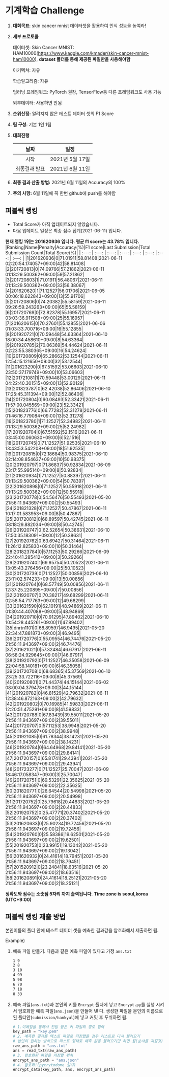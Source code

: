 # **기계학습 Challenge**
1. **대회목표**: skin cancer mnist 데이터셋을 활용하여 인식 성능을 높여라!

2. **세부 프로토콜**

   데이터셋: Skin Cancer MNIST: HAM10000(https://www.kaggle.com/kmader/skin-cancer-mnist-ham10000), 
           **dataset 폴더를 통해 제공된 파일만을 사용해야함**

   아키텍쳐: 자유

   학습알고리즘: 자유

   딥러닝 프레임워크: PyTorch 권장, TensorFlow등 다른 프레임워크도 사용 가능

   외부데이터: 사용하면 안됨

3. **순위산정:** 알려지지 않은 테스트 데이터 셋의 F1 Score

4. **팀 구성**: 기본 1인 1팀

5. **대회진행**

   |     날짜      |      일정       |
   | :-----------: | :-------------: |
   |     시작      | 2021년 5월 17일 |
   | 최종결과 발표 | 2021년 6월 11일  |

6. **최종 결과 산출 방법:** 2021년 6월 11일의 Accuracy의 100%

7. **주의 사항:** 6월 11일에 꼭 한번 github에 push를 해야함


## 퍼블릭 랭킹

  
- Total Score가 아직 업데이트되지 않았습니다. 
 - 다음 업데이트 일정은 최종 점수 집계(2021-06-11) 입니다.
  
**현재 랭킹 1위는 201620936 입니다. 평균 f1 score는 43.78% 입니다.**
|Ranking|Name|Penalty|Accuracy(%)|F1 score|Last Submission|Total Submission Count|Total Score(%)|
| :---: | :---: | :---: | :---: | :---: | :---: | :---: | :---: |
|1|201620936|0|71.01911|58.81408|2021-06-11 02:20:54.174057+09:00|42|58.81408|
|2|201720813|0|74.09766|57.21862|2021-06-11 01:13:29.500362+09:00|59|57.21862|
|3|201720803|1|71.01911|56.48067|2021-06-11 01:13:29.500362+09:00|33|56.38067|
|4|201620620|1|71.12527|56.01706|2021-06-05 00:06:18.622843+09:00|13|55.91706|
|5|201720806|0|74.20382|55.58159|2021-06-11 09:26:59.243263+09:00|65|55.58159|
|6|201720769|0|72.82378|55.16957|2021-06-11 03:03:36.911508+09:00|25|55.16957|
|7|201620615|0|70.27601|55.12855|2021-06-06 01:03:33.700716+09:00|16|55.12855|
|8|201920721|0|70.59448|54.63364|2021-06-10 18:00:34.458610+09:00|8|54.63364|
|9|201920785|2|70.06369|54.44624|2021-06-11 02:23:55.380365+09:00|16|54.24624|
|10|201720809|0|65.28662|53.12544|2021-06-11 12:54:15.121650+09:00|32|53.12544|
|11|201623290|0|67.51592|53.06603|2021-06-10 23:50:37.179749+09:00|10|53.06603|
|12|201721081|1|70.59448|53.00129|2021-06-11 04:22:40.301515+09:00|13|52.90129|
|13|201823787|0|62.42038|52.86406|2021-06-10 17:25:45.311394+09:00|12|52.86406|
|14|201720804|0|60.08493|52.33421|2021-06-11 11:57:00.045569+09:00|23|52.33421|
|15|201823776|0|66.77282|52.31278|2021-06-11 01:46:16.779084+09:00|13|52.31278|
|16|201823780|1|71.12527|52.34982|2021-06-11 01:13:29.500362+09:00|25|52.24982|
|17|201920704|0|67.51592|52.1516|2021-06-11 03:45:00.060630+09:00|6|52.1516|
|18|201720745|0|71.12527|51.92535|2021-06-10 13:43:53.542208+09:00|18|51.92535|
|19|201720815|0|72.18684|50.98375|2021-06-10 02:14:08.854637+09:00|10|50.98375|
|20|201920797|0|71.86837|50.92834|2021-06-09 23:17:55.995140+09:00|8|50.92834|
|21|201620934|1|71.12527|50.88397|2021-06-11 01:13:29.500362+09:00|54|50.78397|
|22|201620898|0|71.12527|50.55918|2021-06-11 01:13:29.500362+09:00|12|50.55918|
|23|201720778|0|54.56476|50.55493|2021-05-20 21:56:11.943697+09:00|2|50.55493|
|24|201821328|0|71.12527|50.47867|2021-06-11 10:17:01.583953+09:00|8|50.47867|
|25|201720812|0|68.89597|50.42745|2021-06-11 08:18:29.882034+09:00|8|50.42745|
|26|201920747|0|62.52654|50.38631|2021-06-10 17:50:35.183091+09:00|12|50.38631|
|27|201920762|0|63.69427|50.31464|2021-06-11 11:26:12.825830+09:00|10|50.31464|
|28|201823784|0|57.11253|50.29266|2021-06-09 22:40:41.285412+09:00|3|50.29266|
|29|201920740|1|69.95754|50.20523|2021-06-11 13:05:43.276456+09:00|25|50.10523|
|30|201720739|0|71.12527|50.00856|2021-06-10 23:11:02.574233+09:00|13|50.00856|
|31|201920764|0|68.57749|50.00856|2021-06-11 12:37:25.220895+09:00|7|50.00856|
|32|201920707|0|70.38217|49.68299|2021-06-11 02:58:54.717763+09:00|12|49.68299|
|33|201621590|0|62.10191|48.94869|2021-06-11 01:30:44.407088+09:00|5|48.94869|
|34|201920710|0|70.91295|47.89402|2021-06-10 10:54:28.445261+09:00|11|47.89402|
|35|dnrtn1101|0|68.89597|46.9495|2021-05-20 22:34:47.881873+09:00|3|46.9495|
|36|201720776|0|55.09554|46.74476|2021-05-20 21:56:11.943697+09:00|2|46.74476|
|37|201621021|0|57.32484|46.67917|2021-06-11 06:58:24.929645+09:00|7|46.67917|
|38|201920792|0|71.12527|46.35058|2021-06-09 22:04:58.140181+09:00|6|46.35058|
|39|201720708|0|68.68365|45.37569|2021-06-10 23:25:33.722116+09:00|8|45.37569|
|40|201920801|0|71.44374|44.15144|2021-06-02 08:00:04.379478+09:00|3|44.15144|
|41|201920782|0|46.81529|42.79632|2021-06-11 12:38:46.872163+09:00|2|42.79632|
|42|201920802|0|70.16985|41.59833|2021-06-11 12:20:51.475291+09:00|8|41.59833|
|43|201720788|0|67.83439|39.55011|2021-05-20 21:56:11.943697+09:00|2|39.55011|
|44|201720707|0|57.11253|38.9948|2021-05-20 21:56:11.943697+09:00|2|38.9948|
|45|201921085|0|61.78344|38.14231|2021-05-20 21:56:11.943697+09:00|2|38.14231|
|46|201920784|0|64.64968|29.84141|2021-05-20 21:56:11.943697+09:00|2|29.84141|
|47|201720157|0|65.81741|29.43941|2021-05-20 21:56:11.943697+09:00|2|29.43941|
|48|201723277|0|71.12527|25.70047|2021-06-09 18:46:17.058347+09:00|3|25.70047|
|49|201720751|0|69.53291|22.35625|2021-05-20 21:56:11.943697+09:00|2|22.35625|
|50|201820771|0|26.64544|20.54998|2021-05-20 21:56:11.943697+09:00|2|20.54998|
|51|201720752|0|25.79618|20.44833|2021-05-20 21:56:11.943697+09:00|2|20.44833|
|52|201920752|0|25.47771|20.37402|2021-05-20 21:56:11.943697+09:00|2|20.37402|
|53|201620633|0|25.90234|19.72456|2021-05-20 21:56:11.943697+09:00|2|19.72456|
|54|201920760|0|25.58386|19.62501|2021-05-20 21:56:11.943697+09:00|2|19.62501|
|55|201920753|0|23.99151|19.13042|2021-05-20 21:56:11.943697+09:00|2|19.13042|
|56|201620932|0|24.41614|18.79451|2021-05-20 21:56:11.943697+09:00|2|18.79451|
|57|201520912|0|23.24841|18.63516|2021-05-20 21:56:11.943697+09:00|2|18.63516|
|58|201620891|0|24.41614|18.25121|2021-05-20 21:56:11.943697+09:00|2|18.25121|


**정확도와 점수는 소숫점 5자리 까지 출력됩니다.**
**Time zone is seoul,korea (UTC+9:00)**
## 퍼블릭 랭킹 제출 방법

본인이름의 폴더 안에 테스트 데이터 셋을 예측한 결과값을 암호화해서 제출하면 됨.

Example) 

1. 예측 파일 만들기. 다음과 같은 예측 파일이 있다고 가정 `ans.txt`

   ```tex
   1 9
   2 8
   3 10
   4 99
   5 98
   6 70
   7 18
   8 33
   ```

2. 예측 파일(`ans.txt`)과 본인의 키를 `Encrypt` 폴더에 넣고 `Encrypt.py`를 실행 시켜서 암호화한 예측 파일(`ans.json`)을 만들어 낸 다. 생성한 파일을 본인의 이름으로 된 폴더안(`submission/hankyul`)에 넣고 커밋 후 푸쉬하면 됨.

   ```python
   # 1.이메일을 통해서 전달 받은 키 파일의 경로 입력
   key_path = "key.pem"
   # 2. 예측한 결과를 텍스트 파일로 저장했을 경우 리스트로 다시 불러오기
   # 본인이 원하는 방식으로 리스트 형태로 예측 값을 불러오기만 하면 됨(순서를 지킬것)
   raw_ans_path = "ans.txt"
   ans = read_txt(raw_ans_path)
   # 3. 암호화된 파일을 저장할 위치
   encrypt_ans_path = "ans.json"
   # 4. 암호화!(pycrytodome 설치)
   encrypt_data(key_path, ans, encrypt_ans_path)
   ```




